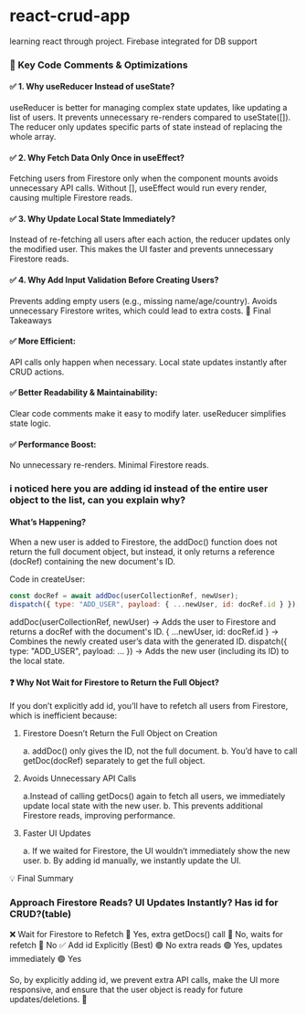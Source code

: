 # react-crud-app

learning react through project. Firebase integrated for DB support

### 📝 Key Code Comments & Optimizations

#### ✅ 1. Why useReducer Instead of useState?

useReducer is better for managing complex state updates, like updating a list of users.
It prevents unnecessary re-renders compared to useState([]).
The reducer only updates specific parts of state instead of replacing the whole array.

#### ✅ 2. Why Fetch Data Only Once in useEffect?

Fetching users from Firestore only when the component mounts avoids unnecessary API calls.
Without [], useEffect would run every render, causing multiple Firestore reads.

#### ✅ 3. Why Update Local State Immediately?

Instead of re-fetching all users after each action, the reducer updates only the modified user.
This makes the UI faster and prevents unnecessary Firestore reads.

#### ✅ 4. Why Add Input Validation Before Creating Users?

Prevents adding empty users (e.g., missing name/age/country).
Avoids unnecessary Firestore writes, which could lead to extra costs.
🚀 Final Takeaways

#### ✅ More Efficient:

API calls only happen when necessary.
Local state updates instantly after CRUD actions.

#### ✅ Better Readability & Maintainability:

Clear code comments make it easy to modify later.
useReducer simplifies state logic.

#### ✅ Performance Boost:

No unnecessary re-renders.
Minimal Firestore reads.

### i noticed here you are adding id instead of the entire user object to the list, can you explain why?

#### What’s Happening?

When a new user is added to Firestore, the addDoc() function does not return the full document object, but instead, it only returns a reference (docRef) containing the new document's ID.

Code in createUser:

```JavaScript
const docRef = await addDoc(userCollectionRef, newUser);
dispatch({ type: "ADD_USER", payload: { ...newUser, id: docRef.id } });
```

addDoc(userCollectionRef, newUser) → Adds the user to Firestore and returns a docRef with the document's ID.
{ ...newUser, id: docRef.id } → Combines the newly created user’s data with the generated ID.
dispatch({ type: "ADD_USER", payload: ... }) → Adds the new user (including its ID) to the local state.

#### ❓ Why Not Wait for Firestore to Return the Full Object?

If you don’t explicitly add id, you’ll have to refetch all users from Firestore, which is inefficient because:

1. Firestore Doesn’t Return the Full Object on Creation

   a. addDoc() only gives the ID, not the full document.
   b. You’d have to call getDoc(docRef) separately to get the full object.

2. Avoids Unnecessary API Calls

   a.Instead of calling getDocs() again to fetch all users, we immediately update local state with the new user.
   b. This prevents additional Firestore reads, improving performance.

3. Faster UI Updates

   a. If we waited for Firestore, the UI wouldn’t immediately show the new user.
   b. By adding id manually, we instantly update the UI.

💡 Final Summary

### Approach Firestore Reads? UI Updates Instantly? Has id for CRUD?(table)

❌ Wait for Firestore to Refetch 🔴 Yes, extra getDocs() call 🔴 No, waits for refetch 🔴 No
✅ Add id Explicitly (Best) 🟢 No extra reads 🟢 Yes, updates immediately 🟢 Yes

So, by explicitly adding id, we prevent extra API calls, make the UI more responsive, and ensure that the user object is ready for future updates/deletions. 🚀
